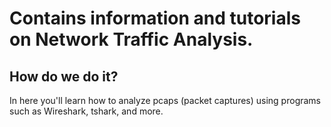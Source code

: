 # Contains information and tutorials on Network Traffic Analysis.
## How do we do it?
In here you'll learn how to analyze pcaps (packet captures) using programs such as Wireshark, tshark, and more.

